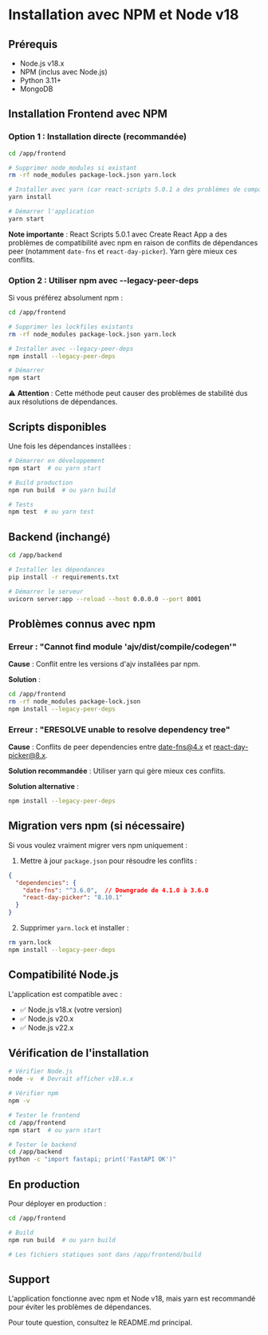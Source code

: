 # Installation avec NPM et Node v18

## Prérequis

- Node.js v18.x
- NPM (inclus avec Node.js)
- Python 3.11+
- MongoDB

## Installation Frontend avec NPM

### Option 1 : Installation directe (recommandée)

```bash
cd /app/frontend

# Supprimer node_modules si existant
rm -rf node_modules package-lock.json yarn.lock

# Installer avec yarn (car react-scripts 5.0.1 a des problèmes de compatibilité avec npm)
yarn install

# Démarrer l'application
yarn start
```

**Note importante** : React Scripts 5.0.1 avec Create React App a des problèmes de compatibilité avec npm en raison de conflits de dépendances peer (notamment `date-fns` et `react-day-picker`). Yarn gère mieux ces conflits.

### Option 2 : Utiliser npm avec --legacy-peer-deps

Si vous préférez absolument npm :

```bash
cd /app/frontend

# Supprimer les lockfiles existants
rm -rf node_modules package-lock.json yarn.lock

# Installer avec --legacy-peer-deps
npm install --legacy-peer-deps

# Démarrer
npm start
```

⚠️ **Attention** : Cette méthode peut causer des problèmes de stabilité dus aux résolutions de dépendances.

## Scripts disponibles

Une fois les dépendances installées :

```bash
# Démarrer en développement
npm start  # ou yarn start

# Build production
npm run build  # ou yarn build

# Tests
npm test  # ou yarn test
```

## Backend (inchangé)

```bash
cd /app/backend

# Installer les dépendances
pip install -r requirements.txt

# Démarrer le serveur
uvicorn server:app --reload --host 0.0.0.0 --port 8001
```

## Problèmes connus avec npm

### Erreur : "Cannot find module 'ajv/dist/compile/codegen'"

**Cause** : Conflit entre les versions d'ajv installées par npm.

**Solution** :
```bash
cd /app/frontend
rm -rf node_modules package-lock.json
npm install --legacy-peer-deps
```

### Erreur : "ERESOLVE unable to resolve dependency tree"

**Cause** : Conflits de peer dependencies entre date-fns@4.x et react-day-picker@8.x.

**Solution recommandée** : Utiliser yarn qui gère mieux ces conflits.

**Solution alternative** :
```bash
npm install --legacy-peer-deps
```

## Migration vers npm (si nécessaire)

Si vous voulez vraiment migrer vers npm uniquement :

1. Mettre à jour `package.json` pour résoudre les conflits :

```json
{
  "dependencies": {
    "date-fns": "^3.6.0",  // Downgrade de 4.1.0 à 3.6.0
    "react-day-picker": "8.10.1"
  }
}
```

2. Supprimer `yarn.lock` et installer :

```bash
rm yarn.lock
npm install --legacy-peer-deps
```

## Compatibilité Node.js

L'application est compatible avec :
- ✅ Node.js v18.x (votre version)
- ✅ Node.js v20.x
- ✅ Node.js v22.x

## Vérification de l'installation

```bash
# Vérifier Node.js
node -v  # Devrait afficher v18.x.x

# Vérifier npm
npm -v

# Tester le frontend
cd /app/frontend
npm start  # ou yarn start

# Tester le backend
cd /app/backend
python -c "import fastapi; print('FastAPI OK')"
```

## En production

Pour déployer en production :

```bash
cd /app/frontend

# Build
npm run build  # ou yarn build

# Les fichiers statiques sont dans /app/frontend/build
```

## Support

L'application fonctionne avec npm et Node v18, mais yarn est recommandé pour éviter les problèmes de dépendances.

Pour toute question, consultez le README.md principal.
